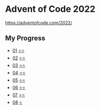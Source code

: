 # Advent of Code 2022

https://adventofcode.com/2022/

## My Progress

- [01](src/D-01) [⭐](src/D-01/01-1.js)[⭐](src/D-01/01-2.js)
- [02](src/D-02) [⭐](src/D-02/02-1.js)[⭐](src/D-02/02-2.js)
- [03](src/D-03) [⭐](src/D-03/03-1.js)[⭐](src/D-03/03-2.js)
- [04](src/D-04) [⭐](src/D-04/04-1.js)[⭐](src/D-04/04-2.js)
- [05](src/D-05) [⭐](src/D-05/05-1.js)[⭐](src/D-05/05-2.js)
- [06](src/D-06) [⭐](src/D-06/06-1.js)[⭐](src/D-06/06-2.js)
- [07](src/D-07) [⭐](src/D-07/07-1.js)[⭐](src/D-07/07-2.js)
- [08](src/D-08) [⭐](src/D-08/08-1.js)
